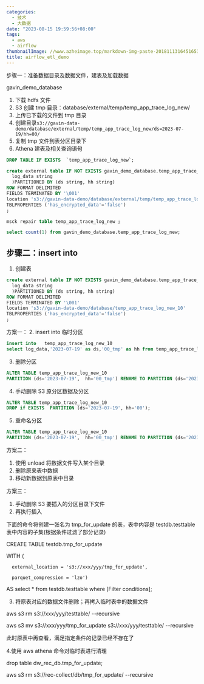 ```yaml
---
categories:
  - 技术
  - 大数据
date: "2023-08-15 19:59:56+08:00"
tags:
  - aws
  - airflow
thumbnailImage: //www.azheimage.top/markdown-img-paste-20181113164516536.png
title: airflow_etl_demo
---
```


步骤一：准备数据目录及数据文件，建表及加载数据

gavin_demo_database

<!--more-->

1. 下载 hdfs 文件
2. S3 创建 tmp 目录：database/external/temp/temp_app_trace_log_new/
3. 上传已下载的文件到 tmp 目录
4. 创建目录`s3://gavin-data-demo/database/external/temp/temp_app_trace_log_new/ds=2023-07-19/hh=00/`
5. 复制 tmp 文件到表分区目录下
6. Athena 建表及相关查询语句

```sql
DROP TABLE IF EXISTS  `temp_app_trace_log_new`;

create external table IF NOT EXISTS gavin_demo_database.temp_app_trace_log_new(
  log_data string
  )PARTITIONED BY (ds string, hh string)
ROW FORMAT DELIMITED
FIELDS TERMINATED BY '\001'
location 's3://gavin-data-demo/database/external/temp/temp_app_trace_log_new/'
TBLPROPERTIES ('has_encrypted_data'='false')
;

msck repair table temp_app_trace_log_new ;

select count(1) from gavin_demo_database.temp_app_trace_log_new;
```

## 步骤二：insert into

1. 创建表

```sql
create external table IF NOT EXISTS gavin_demo_database.temp_app_trace_log_new_10(
  log_data string
  )PARTITIONED BY (ds string, hh string)
ROW FORMAT DELIMITED
FIELDS TERMINATED BY '\001'
location 's3://gavin-data-demo/database/temp_app_trace_log_new_10'
TBLPROPERTIES ('has_encrypted_data'='false')
;
```

方案一： 2. insert into 临时分区

```sql
insert into   temp_app_trace_log_new_10
select log_data,'2023-07-19' as ds,'00_tmp' as hh from temp_app_trace_log_new limit 10;
```

3. 删除分区

```sql
ALTER TABLE temp_app_trace_log_new_10
PARTITION (ds='2023-07-19',  hh='00_tmp') RENAME TO PARTITION (ds='2023-07-19', hh='00');
```

4. 手动删除 S3 原分区数据及分区

```sql
ALTER TABLE temp_app_trace_log_new_10
DROP if EXISTS  PARTITION (ds='2023-07-19', hh='00');
```

5. 重命名分区

```sql
ALTER TABLE temp_app_trace_log_new_10
PARTITION (ds='2023-07-19',  hh='00_tmp') RENAME TO PARTITION (ds='2023-07-19', hh='00');
```

方案二：

1. 使用 unload 将数据文件写入某个目录
2. 删除原来表中数据
3. 移动新数据到原表中目录

方案三：

1. 手动删除 S3 要插入的分区目录下文件
2. 再执行插入

下面的命令将创建一张名为 tmp_for_update 的表，表中内容是 testdb.testtable 表中内容的子集(根据条件过滤了部分记录)

CREATE TABLE testdb.tmp_for_update

WITH (

      external_location = 's3://xxx/yyy/tmp_for_update',

      parquet_compression = 'lzo')

AS select \* from testdb.testtable where [Filter conditions];

3. 将原表对应的数据文件删除；再拷入临时表中的数据文件

aws s3 rm s3://xxx/yyy/testtable/ --recursive

aws s3 mv s3://xxx/yyy/tmp_for_update s3://xxx/yyy/testtable/ --recursive

此时原表中再查看，满足指定条件的记录已经不存在了

4.使用 aws athena 命令对临时表进行清理

drop table dw_rec_db.tmp_for_update;

aws s3 rm s3://rec-collect/db/tmp_for_update/ --recursive
